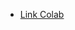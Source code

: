 
- [Link Colab](https://colab.research.google.com/drive/1XkBRbdelfKLl4IkwW9bCuksX3dRjBkKR#scrollTo=wnBCMbhsbcDT)
